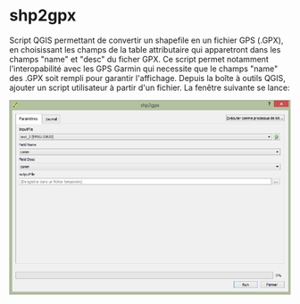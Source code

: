 # shp2gpx

Script QGIS permettant de convertir un shapefile en un fichier GPS (.GPX), en choisissant les champs de la table attributaire qui apparetront dans les champs "name" et "desc" du ficher GPX.
Ce script permet notamment l'interopabilité avec les GPS Garmin qui necessite que le champs "name" des .GPX soit rempli pour garantir l'affichage.
Depuis la boîte à outils QGIS, ajouter un script utilisateur à partir d'un fichier. La fenêtre suivante se lance:

![capture](https://github.com/TheoLechemia/shp2gpx/blob/master/capture.PNG)
